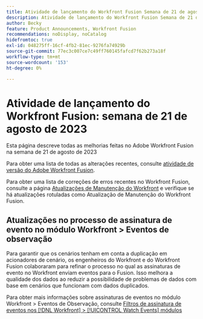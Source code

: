 ```yaml
---
title: Atividade de lançamento do Workfront Fusion Semana de 21 de agosto de 2023
description: Atividade de lançamento do Workfront Fusion Semana de 21 de agosto de 2023
author: Becky
feature: Product Announcements, Workfront Fusion
recommendations: noDisplay, noCatalog
hidefromtoc: true
exl-id: 048275ff-16cf-4fb2-81ec-9276fa74929b
source-git-commit: 77ec3c007ce7c49ff760145fafcd7f62b273a18f
workflow-type: tm+mt
source-wordcount: '153'
ht-degree: 0%

---
```


# Atividade de lançamento do Workfront Fusion: semana de 21 de agosto de 2023

Esta página descreve todas as melhorias feitas no Adobe Workfront Fusion na semana de
21 de agosto de 2023

Para obter uma lista de todas as alterações recentes, consulte [atividade de versão do Adobe Workfront Fusion](/help/workfront-fusion/fusion-product-releases/fusion-release-activity.md).

Para obter uma lista de correções de erros recentes no Workfront Fusion, consulte a página [Atualizações de Manutenção do Workfront](https://experienceleague.adobe.com/docs/workfront-known-issues/releases/current-updates.html?lang=pt-BR) e verifique se há atualizações rotuladas como Atualização de Manutenção do Workfront Fusion.

## Atualizações no processo de assinatura de evento no módulo Workfront > Eventos de observação

Para garantir que os cenários tenham em conta a duplicação em acionadores de cenário, os engenheiros do Workfront e do Workfront Fusion colaboraram para refinar o processo no qual as assinaturas de evento no Workfront enviam eventos para o Fusion. Isso melhora a qualidade dos dados ao reduzir a possibilidade de problemas de dados com base em cenários que funcionam com dados duplicados.

Para obter mais informações sobre assinaturas de eventos no módulo Workfront > Eventos de Observação, consulte [Filtros de assinatura de eventos nos [!DNL Workfront] > [!UICONTROL Watch Events] módulos](/help/workfront-fusion/references/apps-and-modules/adobe-connectors/workfront-modules.md#event-subscription-filters-in-the-workfront--watch-events-modules)
